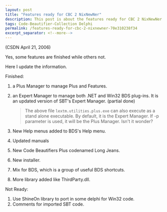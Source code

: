 ```yaml
---
layout: post
title: "Features ready for CBC 2 NixNewNer"
description: This post is about the features ready for CBC 2 NixNewNer.
tags: Code-Beautifier-Collection Delphi
permalink: /features-ready-for-cbc-2-nixnewner-70e310238f34
excerpt_separator: <!--more-->
---
```

(CSDN April 21, 2006)

Yes, some features are finished while others not.

Here I update the information.
<!--more-->

Finished:

1. a Plus Manager to manage Plus and Features.
1. an Expert Manager to manage both .NET and Win32 BDS plug-ins. It is an updated version of SBT's Expert Manager. (partial done)
   > The above file `lextm.utilities.plus.exe` can also execute as a stand alone executable. By default, it is the Expert Manager. If -p parameter is used, it will be the Plus Manager. Isn't it wonder?

1. New Help menus added to BDS's Help menu.
1. Updated manuals
1. New Code Beautifiers Plus codenamed Long Jeans.
1. New installer.
1. Mix for BDS, which is a group of useful BDS shortcuts.
1. More library added like ThirdParty.dll.

Not Ready:

1. Use ShineOn library to port in some delphi for Win32 code.
1. Comments for imported SBT code.
